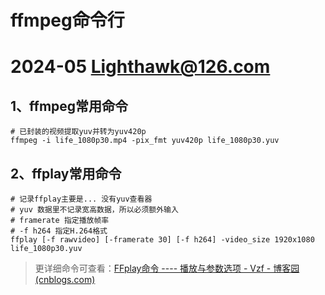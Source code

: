 # ffmpeg命令行

# 2024-05 Lighthawk@126.com

## 1、ffmpeg常用命令

```shell
# 已封装的视频提取yuv并转为yuv420p
ffmpeg -i life_1080p30.mp4 -pix_fmt yuv420p life_1080p30.yuv
```



## 2、ffplay常用命令

```shell
# 记录ffplay主要是... 没有yuv查看器
# yuv 数据里不记录宽高数据，所以必须额外输入
# framerate 指定播放帧率
# -f h264 指定H.264格式
ffplay [-f rawvideo] [-framerate 30] [-f h264] -video_size 1920x1080 life_1080p30.yuv
```

> 更详细命令可查看：[FFplay命令 ---- 播放与参数选项 - Vzf - 博客园 (cnblogs.com)](https://www.cnblogs.com/vczf/p/13450998.html)